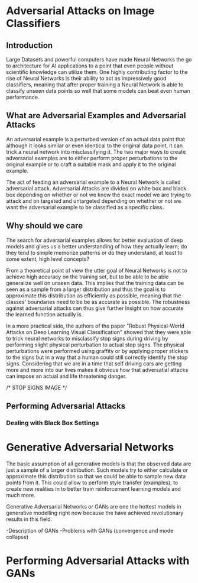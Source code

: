 # Adversarial Attacks on Image Classifiers

## Introduction
Large Datasets and powerful computers have made Neural Networks the go to architecture for AI applications to a point that even people without scientific knowledge can utilize them. One highly contributing factor to the rise of Neural Networks is their ability to act as impressively good classifiers, meaning that after proper training a Neural Network is able to classify unseen data points so well that some models can beat even human performance. 


## What are Adversarial Examples and Adversarial Attacks
An adversarial example is a perturbed version of an actual data point that although it looks similar or even identical to the original data point, it can trick a neural network into misclassifying it. The two major ways to create adversarial examples are to either perform proper perturbations to the original example or to craft a suitable mask and apply it to the original example. 

The act of feeding an adversarial example to a Neural Network is called adversarial attack. Adversarial Attacks are divided on white box and black box depending on whether or not we know the exact model we are trying to attack and on targeted and untargeted depending on whether or not we want the adversarial example to be classified as a specific class. 


## Why should we care
The search for adversarial examples allows for better evaluation of deep models and gives us a better understanding of how they actually learn; do they tend to simple memorize patterns or do they understand, at least to some extent, high level concepts?

From a theoretical point of view the utter goal of Neural Networks is not to achieve high accuracy on the training set, but to be able to be able generalize well on unseen data. This implies that the training data can be seen as a sample from a larger distribution and thus the goal is to approximate this distribution as efficiently as possible, meaning that the classes' boundaries need to be be as accurate as possible. The robustness against adversarial attacks can thus give further insight on how accurate the learned function actually is. 

In a more practical side, the authors of the paper "Robust Physical-World Attacks on Deep Learning Visual Classification" showed that they were able to trick neural networks to misclassify stop signs during driving by performing slight physical perturbation to actual stop signs. The physical perturbations were performed using graffity or by applying proper stickers to the signs but in a way that a human could still correctly identify the stop signs. Considering that we are in a time that self driving cars are getting more and more into our lives makes it obvious how that adversatial attacks can impose an actual and life threatening danger. 

/* STOP SIGNS IMAGE */


## Performing Adversarial Attacks


### Dealing with Black Box Settings


# Generative Adversarial Networks
The basic assumption of all generative models is that the observed data are just a sample of a larger distribution. Such models try to either calculate or approximate this distribution so that we could be able to sample new data points from it. This could allow to perform style transfer (examples), to create new realities in to better train reinforcement learning models and much more. 

Generative Adversarial Networks or GANs are one the hottest models in generative modelling right now because the have achieved revolutionary results in this field. 

-Description of GANs
-Problems with GANs (convergence and mode collapse)


# Performing Adversarial Attacks with GANs


